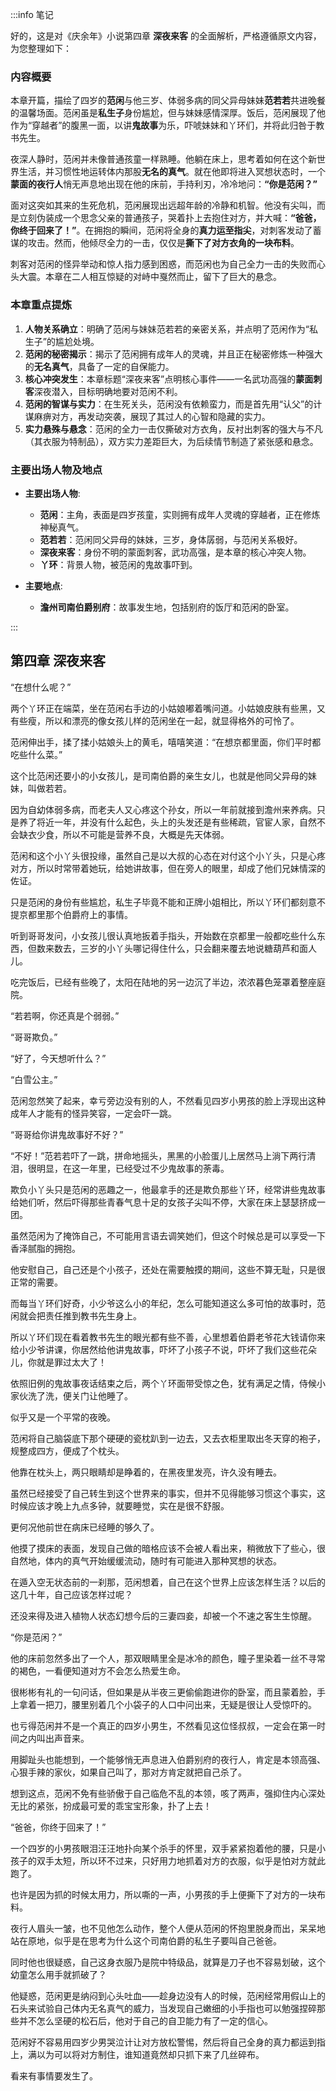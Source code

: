 :::info 笔记

好的，这是对《庆余年》小说第四章 **深夜来客** 的全面解析，严格遵循原文内容，为您整理如下：

### 内容概要

本章开篇，描绘了四岁的**范闲**与他三岁、体弱多病的同父异母妹妹**范若若**共进晚餐的温馨场面。范闲虽是**私生子**身份尴尬，但与妹妹感情深厚。饭后，范闲展现了他作为“穿越者”的腹黑一面，以讲**鬼故事**为乐，吓唬妹妹和丫环们，并将此归咎于教书先生。

夜深人静时，范闲并未像普通孩童一样熟睡。他躺在床上，思考着如何在这个新世界生活，并习惯性地运转体内那股**无名的真气**。就在他即将进入冥想状态时，一个**蒙面的夜行人**悄无声息地出现在他的床前，手持利刃，冷冷地问：**“你是范闲？”**

面对这突如其来的生死危机，范闲展现出远超年龄的冷静和机智。他没有尖叫，而是立刻伪装成一个思念父亲的普通孩子，哭着扑上去抱住对方，并大喊：**“爸爸，你终于回来了！”**。在拥抱的瞬间，范闲将全身的**真力运至指尖**，对刺客发动了蓄谋的攻击。然而，他倾尽全力的一击，仅仅是**撕下了对方衣角的一块布料**。

刺客对范闲的怪异举动和惊人指力感到困惑，而范闲也为自己全力一击的失败而心头大震。本章在二人相互惊疑的对峙中戛然而止，留下了巨大的悬念。

### 本章重点提炼

1.  **人物关系确立**：明确了范闲与妹妹范若若的亲密关系，并点明了范闲作为“私生子”的尴尬处境。
2.  **范闲的秘密揭示**：揭示了范闲拥有成年人的灵魂，并且正在秘密修炼一种强大的**无名真气**，具备了一定的自保能力。
3.  **核心冲突发生**：本章标题“深夜来客”点明核心事件——一名武功高强的**蒙面刺客**深夜潜入，目标明确地要对范闲不利。
4.  **范闲的智谋与实力**：在生死关头，范闲没有依赖蛮力，而是首先用“认父”的计谋麻痹对方，再发动突袭，展现了其过人的心智和隐藏的实力。
5.  **实力悬殊与悬念**：范闲的全力一击仅撕破对方衣角，反衬出刺客的强大与不凡（其衣服为特制品），双方实力差距巨大，为后续情节制造了紧张感和悬念。

### 主要出场人物及地点

*   **主要出场人物**:
    *   **范闲**：主角，表面是四岁孩童，实则拥有成年人灵魂的穿越者，正在修炼神秘真气。
    *   **范若若**：范闲同父异母的妹妹，三岁，身体孱弱，与范闲关系极好。
    *   **深夜来客**：身份不明的蒙面刺客，武功高强，是本章的核心冲突人物。
    *   **丫环**：背景人物，被范闲的鬼故事吓到。

*   **主要地点**:
    *   **澹州司南伯爵别府**：故事发生地，包括别府的饭厅和范闲的卧室。

:::

## 第四章 **深夜来客**

“在想什么呢？”

两个丫环正在端菜，坐在范闲右手边的小姑娘嘟着嘴问道。小姑娘皮肤有些黑，又有些瘦，所以和漂亮的像女孩儿样的范闲坐在一起，就显得格外的可怜了。

范闲伸出手，揉了揉小姑娘头上的黄毛，嘻嘻笑道：“在想京都里面，你们平时都吃些什么菜。”

这个比范闲还要小的小女孩儿，是司南伯爵的亲生女儿，也就是他同父异母的妹妹，叫做若若。

因为自幼体弱多病，而老夫人又心疼这个孙女，所以一年前就接到澹州来养病。只是养了将近一年，并没有什么起色，头上的头发还是有些稀疏，官宦人家，自然不会缺衣少食，所以不可能是营养不良，大概是先天体弱。

范闲和这个小丫头很投缘，虽然自己是以大叔的心态在对付这个小丫头，只是心疼对方，所以时常带着她玩，给她讲故事，但在旁人的眼里，却成了他们兄妹情深的佐证。

只是范闲的身份有些尴尬，私生子毕竟不能和正牌小姐相比，所以丫环们都刻意不提京都里那个伯爵府上的事情。

听到哥哥发问，小女孩儿很认真地扳着手指头，开始数在京都里一般都吃些什么东西，但数来数去，三岁的小丫头哪记得住什么，只会翻来覆去地说糖葫芦和面人儿。

吃完饭后，已经有些晚了，太阳在陆地的另一边沉了半边，浓浓暮色笼罩着整座庭院。

“若若啊，你还真是个弱弱。”

“哥哥欺负。”

“好了，今天想听什么？”

“白雪公主。”

范闲忽然笑了起来，幸亏旁边没有别的人，不然看见四岁小男孩的脸上浮现出这种成年人才能有的怪异笑容，一定会吓一跳。

“哥哥给你讲鬼故事好不好？”

“不好！”范若若吓了一跳，拼命地摇头，黑黑的小脸蛋儿上居然马上淌下两行清泪，很明显，在这一年里，已经受过不少鬼故事的荼毒。

欺负小丫头只是范闲的恶趣之一，他最拿手的还是欺负那些丫环，经常讲些鬼故事给她们听，然后吓得那些青春气息十足的女孩子尖叫不停，大家在床上瑟瑟挤成一团。

虽然范闲为了掩饰自己，不可能用言语去调笑她们，但这个时候总是可以享受一下香泽腻脂的拥抱。

他安慰自己，自己还是个小孩子，还处在需要触摸的期间，这些不算无耻，只是很正常的需要。

而每当丫环们好奇，小少爷这么小的年纪，怎么可能知道这么多可怕的故事时，范闲就会把责任推到教书先生身上。

所以丫环们现在看着教书先生的眼光都有些不善，心里想着伯爵老爷花大钱请你来给小少爷讲课，你居然给他讲鬼故事，吓坏了小孩子不说，吓坏了我们这些花朵儿，你就是罪过太大了！

依照旧例的鬼故事夜话结束之后，两个丫环面带受惊之色，犹有满足之情，侍候小家伙洗了洗，便关门让他睡了。

似乎又是一个平常的夜晚。

范闲将自己脑袋底下那个硬硬的瓷枕趴到一边去，又去衣柜里取出冬天穿的袍子，规整成四方，便成了个枕头。

他靠在枕头上，两只眼睛却是睁着的，在黑夜里发亮，许久没有睡去。

虽然已经接受了自己转生到这个世界来的事实，但并不见得能够习惯这个事实，这时候应该才晚上九点多钟，就要睡觉，实在是很不舒服。

更何况他前世在病床已经睡的够久了。

他摸了摸床的表面，发现自己做的暗格应该不会被人看出来，稍微放下了些心，很自然地，体内的真气开始缓缓流动，随时有可能进入那种冥想的状态。

在遁入空无状态前的一刹那，范闲想着，自己在这个世界上应该怎样生活？以后的这几十年，自己应该怎样过呢？

还没来得及进入植物人状态幻想今后的三妻四妾，却被一个不速之客生生惊醒。

“你是范闲？”

他的床前忽然多出了一个人，那双眼睛里全是冰冷的颜色，瞳子里染着一丝不寻常的褐色，一看便知道对方不会怎么热爱生命。

很彬彬有礼的一句问话，但如果是从半夜三更偷偷跑进你的卧室，而且蒙着脸，手上拿着一把刀，腰里别着几个小袋子的人口中问出来，无疑是很让人受惊吓的。

也亏得范闲并不是一个真正的四岁小男生，不然看见这位怪叔叔，一定会在第一时间之内叫出声音来。

用脚趾头也能想到，一个能够悄无声息进入伯爵别府的夜行人，肯定是本领高强、心狠手辣的家伙，如果自己叫了，那对方肯定就把自己杀了。

想到这点，范闲不免有些骄傲于自己临危不乱的本领，咳了两声，强抑住内心深处无比的紧张，扮成最可爱的乖宝宝形象，扑了上去！

“爸爸，你终于回来了！”

一个四岁的小男孩眼泪汪汪地扑向某个杀手的怀里，双手紧紧抱着他的腰，只是小孩子的双手太短，所以环不过来，只好用力地抓着对方的衣服，似乎是怕对方就此跑了。

也许是因为抓的时候太用力，所以嘶的一声，小男孩的手上便撕下了对方的一块布料。

夜行人眉头一皱，也不见他怎么动作，整个人便从范闲的怀抱里脱身而出，呆呆地站在原地，似乎是在思考为什么这个司南伯爵的私生子要叫自己爸爸。

同时他也很疑惑，自己这身衣服乃是院中特级品，就算是刀子也不容易划破，这个幼童怎么用手就抓破了？

他疑惑，范闲更是纳闷到心头吐血——趁身边没有人的时候，范闲经常用假山上的石头来试验自己体内无名真气的威力，当发现自己嫩细的小手指也可以勉强捏碎那些并不怎么坚硬的松石后，他对于自己的自卫能力有了一定的信心。

范闲好不容易用四岁少男哭泣计让对方放松警惕，然后将自己全身的真力都运到指上，满以为可以将对方制住，谁知道竟然却只抓下来了几丝碎布。

看来有事情要发生了。

